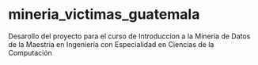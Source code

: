 # mineria_victimas_guatemala
Desarollo del proyecto para el curso de Introduccion a la Mineria de Datos de la Maestria en Ingeniería con Especialidad en Ciencias de la Computación
